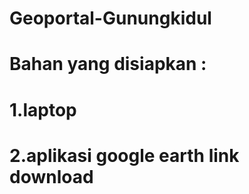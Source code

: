 # Geoportal-Gunungkidul
# Bahan yang disiapkan :
# 1.laptop
# 2.aplikasi google earth link download
